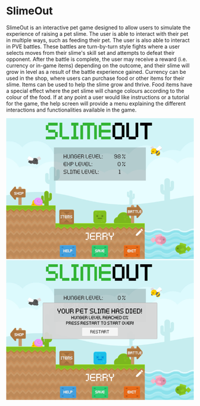 # SlimeOut

SlimeOut is an interactive pet game designed to allow users to simulate the
experience of raising a pet slime. The user is able to interact with their pet
in multiple ways, such as feeding their pet. The user is also able to interact
in PVE battles. These battles are turn-by-turn style fights where a user
selects moves from their slime's skill set and attempts to defeat their
opponent. After the battle is complete, the user may receive a reward
(i.e. currency or in-game items) depending on the outcome, and their slime will
grow in level as a result of the battle experience gained. Currency can be used 
in the shop, where users can purchase food or other items for their slime. 
Items can be used to help the slime grow and thrive. Food items have a special
effect where the pet slime will change colours according to the colour of the
food. If at any point a user would like instructions or a tutorial for the game, 
the help screen will provide a menu explaining the different interactions and 
functionalities available in the game. 

![](images/SlimeOut.PNG)
![](images/SlimeOut2.PNG)